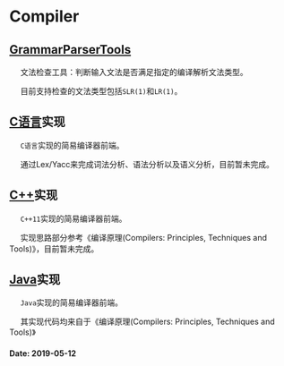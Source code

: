 # Compiler

## [GrammarParserTools](./Tools/)

&#160;&#160;&#160;&#160; 文法检查工具：判断输入文法是否满足指定的编译解析文法类型。

&#160;&#160;&#160;&#160; 目前支持检查的文法类型包括`SLR(1)`和`LR(1)`。

## [C语言](./c/)实现

&#160;&#160;&#160;&#160; `C语言`实现的简易编译器前端。

&#160;&#160;&#160;&#160; 通过Lex/Yacc来完成词法分析、语法分析以及语义分析，目前暂未完成。

## [C++](./cpp/)实现

&#160;&#160;&#160;&#160; `C++11`实现的简易编译器前端。

&#160;&#160;&#160;&#160; 实现思路部分参考《编译原理(Compilers: Principles, Techniques and Tools)》，目前暂未完成。

## [Java](./java/)实现

&#160;&#160;&#160;&#160; `Java`实现的简易编译器前端。

&#160;&#160;&#160;&#160; 其实现代码均来自于《编译原理(Compilers: Principles, Techniques and Tools)》

#### Date: 2019-05-12
